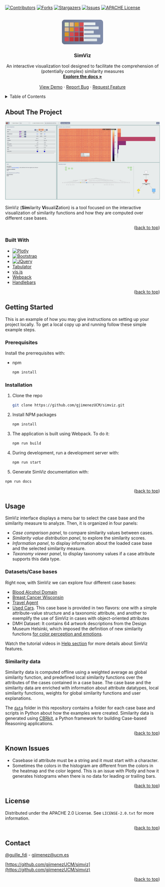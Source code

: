 <a name="readme-top"></a>

<!-- PROJECT SHIELDS -->
<!--
*** I'm using markdown "reference style" links for readability.
*** Reference links are enclosed in brackets [ ] instead of parentheses ( ).
*** See the bottom of this document for the declaration of the reference variables
*** for contributors-url, forks-url, etc. This is an optional, concise syntax you may use.
*** https://www.markdownguide.org/basic-syntax/#reference-style-links
-->

[![Contributors][contributors-shield]][contributors-url]
[![Forks][forks-shield]][forks-url]
[![Stargazers][stars-shield]][stars-url]
[![Issues][issues-shield]][issues-url]
[![APACHE License][license-shield]][license-url]

<!-- PROJECT LOGO -->
<br />
<div align="center">
  <a href="https://github.com/gjimenezUCM/simviz">
    <img src="images/logo.svg" alt="SimViz Logo" height="80">
  </a>

<h3 align="center">SimViz</h3>

  <p align="center">
    An interactive visualization tool designed to facilitate the comprehension of (potentially complex) similarity measures
    <br />
    <a href="https://gjimenezucm.github.io/simviz/docs/"><strong>Explore the docs »</strong></a>
    <br />
    <br />
    <a href="https://gjimenezucm.github.io/simviz/">View Demo</a>
    ·
    <a href="https://github.com/gjimenezUCM/simviz/issues">Report Bug</a>
    ·
    <a href="https://github.com/gjimenezUCM/simviz/issues">Request Feature</a>
  </p>
</div>

<!-- TABLE OF CONTENTS -->
<details>
  <summary>Table of Contents</summary>
  <ol>
    <li>
      <a href="#about-the-project">About The Project</a>
      <ul>
        <li><a href="#built-with">Built With</a></li>
      </ul>
    </li>
    <li>
      <a href="#getting-started">Getting Started</a>
      <ul>
        <li><a href="#prerequisites">Prerequisites</a></li>
        <li><a href="#installation">Installation</a></li>
      </ul>
    </li>
    <li><a href="#usage">Usage</a></li>
    <li><a href="#license">License</a></li>
    <li><a href="#contact">Contact</a></li>
    <li><a href="#acknowledgments">Acknowledgments</a></li>
  </ol>
</details>

<!-- ABOUT THE PROJECT -->

## About The Project

[![SimViz ScreenShot](/images/mainUI.png)](https://github.com/gjimenezUCM/simviz)

SimViz (**Sim**ilarity **Vi**suali**Z**ation) is a tool focused on the interactive visualization of similarity functions and how they are computed over different case bases.

<p align="right">(<a href="#readme-top">back to top</a>)</p>

### Built With

- [![Plotly](https://img.shields.io/badge/Plotly-%233F4F75.svg?style=for-the-badge&logo=plotly&logoColor=white)](https://plotly.com/javascript/)
- [![Bootstrap][Bootstrap.com]][Bootstrap-url]
- [![JQuery][JQuery.com]][JQuery-url]
- [Tabulator](https://tabulator.info/)
- [vis.js](https://visjs.org/)
- [Webpack](https://webpack.js.org/)
- [Handlebars](https://handlebarsjs.com/)

<p align="right">(<a href="#readme-top">back to top</a>)</p>

<!-- GETTING STARTED -->

## Getting Started

This is an example of how you may give instructions on setting up your project locally.
To get a local copy up and running follow these simple example steps.

### Prerequisites

Install the prerrequisites with:

- npm
  ```sh
  npm install
  ```

### Installation

1. Clone the repo
   ```sh
   git clone https://github.com/gjimenezUCM/simviz.git
   ```
2. Install NPM packages
   ```sh
   npm install
   ```
3. The application is built using Webpack. To do it:
   ```sh
   npm run build
   ```
4. During development, run a development server with:
   ```sh
   npm run start
   ```
5. Generate SimViz documentation with:

```sh
npm run docs
```

<p align="right">(<a href="#readme-top">back to top</a>)</p>

<!-- USAGE EXAMPLES -->

## Usage

SimViz interface displays a menu bar to select the case base and the similarity measure to analyze. Then, it is organized in four panels:

- _Case comparison panel_, to compare similarity values between cases.
- _Similarity value distribution panel_, to explore the similarity scores.
- _Information panel_, to display information about the loaded case base and the selected similarity measure.
- _Taxonomy viewer panel_, to display taxonomy values if a case attribute supports this data type.

### Datasets/Case bases

Right now, with SimViz we can explore four different case bases:

- [Blood Alcohol Domain](https://github.com/gateslm/Blood-Alcohol-Domain)
- [Breast Cancer Wisconsin](https://doi.org/10.1016/j.artmed.2019.01.001)
- [Travel Agent](https://ai-cbr.cs.auckland.ac.nz/cases.html)
- [Used Cars](https://zenodo.org/records/15006920). This case base is provided in two flavors: one with a simple attribute-value structure and a taxonomic attribute, and another to exemplify the use of SimViz in cases with object-oriented attributes
- DMH Dataset: It contains 64 artwork descriptions from the Design Museum Helsinki, which imposed the definition of new similarity functions [for color perception and emotions](https://doi.org/10.1007/978-3-030-86957-1_4).

Watch the tutorial videos in [Help section](https://gjimenezucm.github.io/simviz/help.html) for more details about SimViz features.

### Similarity data

Similarity data is computed offline using a weighted average as global similarity function, and predefined local similarity functions over the attributes of the cases contained in a case base. The case base and the similarity data are enriched with information about attribute datatypes, local similarity functions, weights for global similarity functions and user explanations.

The [`data`](/data/) folder in this repository contains a folder for each case base and scripts in Python about how the examples were created. Similarity data is generated using [CBRkit](https://github.com/wi2trier/cbrkit), a Python framework for building Case-based Reasoning applications.

<p align="right">(<a href="#readme-top">back to top</a>)</p>

## Known Issues

- Casebase id attribute must be a string and it must start with a character.
- Sometimes the colors in the histogram are different from the colors in the heatmap and the color legend. This is an issue with Plotly and how it generates histograms when there is no data for leading or trailing bars.

<p align="right">(<a href="#readme-top">back to top</a>)</p>

<!-- LICENSE -->

## License

Distributed under the APACHE 2.0 License. See `LICENSE-2.0.txt` for more information.

<p align="right">(<a href="#readme-top">back to top</a>)</p>

<!-- CONTACT -->

## Contact

[@guille_fdi](https://twitter.com/guille_fdi) - [gjimenez@ucm.es](mailto:gjimenez@ucm.es)

[https://github.com/gjimenezUCM/simviz](https://github.com/gjimenezUCM/simviz)

<p align="right">(<a href="#readme-top">back to top</a>)</p>

<!-- MARKDOWN LINKS & IMAGES -->
<!-- https://www.markdownguide.org/basic-syntax/#reference-style-links -->

[contributors-shield]: https://img.shields.io/github/contributors/gjimenezUCM/simviz.svg?style=for-the-badge
[contributors-url]: https://github.com/gjimenezUCM/simviz/graphs/contributors
[forks-shield]: https://img.shields.io/github/forks/gjimenezUCM/simviz.svg?style=for-the-badge
[forks-url]: https://github.com/gjimenezUCM/simviz/network/members
[stars-shield]: https://img.shields.io/github/stars/gjimenezUCM/simviz.svg?style=for-the-badge
[stars-url]: https://github.com/gjimenezUCM/simviz/stargazers
[issues-shield]: https://img.shields.io/github/issues/gjimenezUCM/simviz.svg?style=for-the-badge
[issues-url]: https://github.com/gjimenezUCM/simviz/issues
[license-shield]: https://img.shields.io/badge/License-Apache_2.0-blue.svg
[license-url]: https://github.com/gjimenezUCM/simviz/blob/master/LICENSE-2.0.txt
[Bootstrap.com]: https://img.shields.io/badge/Bootstrap-563D7C?style=for-the-badge&logo=bootstrap&logoColor=white
[Bootstrap-url]: https://getbootstrap.com
[JQuery.com]: https://img.shields.io/badge/jQuery-0769AD?style=for-the-badge&logo=jquery&logoColor=white
[JQuery-url]: https://jquery.com
